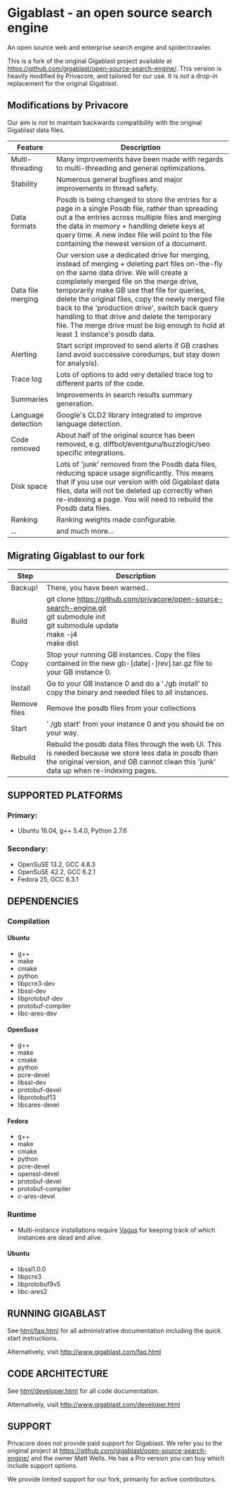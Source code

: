 # Gigablast - an open source search engine

An open source web and enterprise search engine and spider/crawler.

This is a fork of the original Gigablast project available at https://github.com/gigablast/open-source-search-engine/. This version is heavily modified by Privacore, and tailored for our use. It is *not* a drop-in replacement for the original Gigablast.

## Modifications by Privacore

Our aim is *not* to maintain backwards compatibility with the original Gigablast data files.

| Feature  | Description |
| ------------- | ------------- |
| Multi-threading | Many improvements have been made with regards to multi-threading and general optimizations.|
| Stability | Numerous general bugfixes and major improvements in thread safety.|
| Data formats | Posdb is being changed to store the entries for a page in a single Posdb file, rather than spreading out a the entries  across multiple files and merging the data in memory + handling delete keys at query time. A new index file will point to the file containing the newest version of a document.|
| Data file merging | Our version use a dedicated drive for merging, instead of merging + deleting part files on-the-fly on the same data drive. We will create a completely merged file on the merge drive, temporarily make GB use that file for queries, delete the original files, copy the newly merged file back to the 'production drive', switch back query handling to that drive and delete the temporary file. The merge drive must be big enough to hold at least 1 instance's posdb data.|
| Alerting | Start script improved to send alerts if GB crashes (and avoid successive coredumps, but stay down for analysis).|
| Trace log | Lots of options to add very detailed trace log to different parts of the code.|
| Summaries | Improvements in search results summary generation.|
| Language detection | Google's CLD2 library integrated to improve language detection.|
| Code removed | About half of the original source has been removed, e.g. diffbot/eventguru/buzzlogic/seo specific integrations.|
| Disk space | Lots of 'junk' removed from the Posdb data files, reducing space usage significantly. This means that if you use our version with old Gigablast data files, data will not be deleted up correctly when re-indexing a page. You will need to rebuild the Posdb data files.|
| Ranking | Ranking weights made configurable. |
|...|and much more...|

## Migrating Gigablast to our fork

| Step  | Description |
| ------------- | ------------- |
| Backup! | There, you have been warned.. |
| Build | git clone https://github.com/privacore/open-source-search-engine.git <br>git submodule init <br>git submodule update<br>make -j4<br>make dist|
| Copy | Stop your running GB instances. Copy the files contained in the new gb-[date]-[rev].tar.gz file to your GB instance 0.|
| Install | Go to your GB instance 0 and do a './gb install' to copy the binary and needed files to all instances.|
| Remove files | Remove the posdb files from your collections |
| Start | './gb start' from your instance 0 and you should be on your way.|
| Rebuild | Rebuild the posdb data files through the web UI. This is needed because we store less data in posdb than the original version, and GB cannot clean this 'junk' data up when re-indexing pages.|


## SUPPORTED PLATFORMS
### Primary:
*    Ubuntu 16.04, g++ 5.4.0, Python 2.7.6

### Secondary:
*    OpenSuSE 13.2, GCC 4.8.3
*    OpenSuSE 42.2, GCC 6.2.1
*    Fedora 25, GCC 6.3.1

## DEPENDENCIES
### Compilation
#### Ubuntu
*    g++
*    make
*    cmake
*    python
*    libpcre3-dev
*    libssl-dev
*    libprotobuf-dev
*    protobuf-compiler
*    libc-ares-dev

#### OpenSuse
*    g++
*    make
*    cmake
*    python
*    pcre-devel
*    libssl-dev
*    protobuf-devel
*    libprotobuf13
*    libcares-devel

#### Fedora
*    g++
*    make
*    cmake
*    python
*    pcre-devel
*    openssl-devel
*    protobuf-devel
*    protobuf-compiler
*    c-ares-devel

### Runtime
*    Multi-instance installations require [Vagus](https://github.com/privacore/vagus) for keeping track of which instances are dead and alive.

#### Ubuntu
*    libssl1.0.0
*    libpcre3
*    libprotobuf9v5
*    libc-ares2

## RUNNING GIGABLAST
See <a href=html/faq.html>html/faq.html</a> for all administrative documentation including the quick start instructions.

Alternatively, visit http://www.gigablast.com/faq.html

## CODE ARCHITECTURE
See <a href=html/developer.html>html/developer.html</a> for all code documentation.

Alternatively, visit http://www.gigablast.com/developer.html

## SUPPORT
Privacore does not provide paid support for Gigablast. We refer you to the original project at https://github.com/gigablast/open-source-search-engine/ and the owner Matt Wells. He has a Pro version you can buy which include support options.

We provide limited support for our fork, primarily for active contributors.
